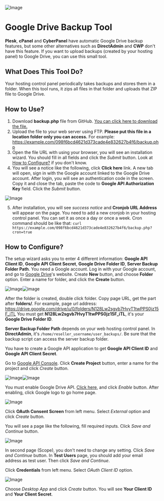 ![Image](https://user-images.githubusercontent.com/77449397/109387234-3a08eb00-7911-11eb-93e1-505c4a4246d5.png)

# Google Drive Backup Tool
**Plesk**, **cPanel** and **CyberPanel** have automatic Google Drive backup features, but some other alternatives such as **DirectAdmin** and **CWP** don't have this feature. If you want to upload backups (created by your hosting panel) to Google Drive, you can use this small tool.

## What Does This Tool Do?
Your hosting control panel periodically takes backups and stores them in a folder. When this tool runs, it zips all files in that folder and uploads that ZIP file to Google Drive.

## How to Use?
1. Download **backup.php** file from GitHub. [You can click here to download the file.](https://github.com/SoftienTech/gdrive-backup/archive/main.zip)
2. Upload the file to your web server using FTP. **Please put this file in a location folder only you can access.** For example: https://example.com/098f6bcd4621d373cade4e832627b4f6/backup.php
3. Open the file URL with using your browser, you will see an installation wizard. You should fill in all fields and click the *Submit* button. Look at [How to Configure?](#how-to-configure) if you don't know.
4. You will see a notice like the following, click **Click here** link. A new tab will open, sign in with the Google account linked to the Google Drive account. After login, you will see an authentication code in the screen. Copy it and close the tab, paste the code to **Google API Authorization Key** field. Click the *Submit* button.

![Image](https://user-images.githubusercontent.com/77449397/109388745-0b434280-791a-11eb-8174-4cb225b02191.png)

5. After installation, you will see *success notice* and **Cronjob URL Address** will appear on the page. You need to add a new cronjob in your hosting control panel. You can set it as once a day or once a week. Cron command should be like that: `curl https://example.com/098f6bcd4621d373cade4e832627b4f6/backup.php?cron=true`

## How to Configure?
The setup wizard asks you to enter 4 different information: **Google API Client ID**, **Google API Client Secret**, **Google Drive Folder ID**, **Server Backup Folder Path**.
You need a Google account. Log in with your Google account, and go to [Google Drive](https://drive.google.com/)'s website. Create **New** button, and choose **Folder** option. Enter a name for folder, and click the **Create** button.

![Image](https://user-images.githubusercontent.com/77449397/109387940-2cedfb00-7915-11eb-9635-74c3a7cba744.png)![image](https://user-images.githubusercontent.com/77449397/109387971-60c92080-7915-11eb-9ca6-553f14fd7304.png)

After the folder is created, double click folder. Copy page URL, get the part after **folders/**. For example, page url address: https://drive.google.com/drive/u/0/folders/N128Lw2sgvb7HvyT1twPPS0jz15F_iTL
You must get **N128Lw2sgvb7HvyT1twPPS0jz15F_iTL**, it's your **Google Drive Folder ID**.

**Server Backup Folder Path** depends on your web hosting control panel. In **DirectAdmin**, it's `/home/reseller_username/user_backups/`. Be sure that the backup script can access the server backup folder.

You have to create a Google API application to get **Google API Client ID** and **Google API Client Secret**.

Go to [Google API Console](https://console.developers.google.com/). Click **Create Project** button, enter a name for the project and click *Create* button.

![Image](https://user-images.githubusercontent.com/77449397/109389102-f7004500-791b-11eb-9c92-c3cbfc99e9f6.png)![Image](https://user-images.githubusercontent.com/77449397/109389152-48103900-791c-11eb-8739-1a2e51605766.png)

You must enable Google Drive API. [Click here](https://console.developers.google.com/apis/library/drive.googleapis.com), and click *Enable* button. After enabling, click Google logo to go home page.

![Image](https://user-images.githubusercontent.com/77449397/109389694-798a0400-791e-11eb-83b5-f2e5fd885635.png)

Click **OAuth Consent Screen** from left menu. Select *External* option and click *Create* button.

You will see a page like the following, fill required inputs. Click *Save and Continue* button.

![Image](https://user-images.githubusercontent.com/77449397/109389217-a9380c80-791c-11eb-85c7-046671ce98a0.png)

In second page (Scope), you don't need to change any setting. Click *Save and Continue* button. In **Test Users** page, you should add your email address as test user. Then click *Save and Continue*.

Click **Credentials** from left menu. Select *OAuth Client ID* option.

![Image](https://user-images.githubusercontent.com/77449397/109389323-2a8f9f00-791d-11eb-83bc-66b9cb7139d8.png)

Choose *Desktop App* and click *Create* button. You will see **Your Client ID** and **Your Client Secret**.
